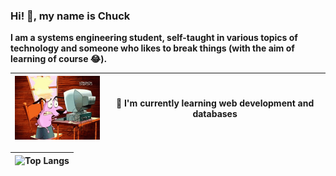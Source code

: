 ### Hi! 👋, my name is Chuck

**I am a systems engineering student, self-taught in various topics of technology and someone who likes to break things (with the aim of learning of course 😂).**

| <img src="src/tenor.gif" style="zoom: 33%;" /> | **🌱 I'm currently learning web development and databases** |
| :--------------------------------------------: | :--------------------------------------------------------: |

| <img src="https://github-readme-stats.vercel.app/api/top-langs/?username=Chucklagos&layout=compact" alt="Top Langs"  /> |
| :----------------------------------------------------------: |



<!--
**Chucklagos/Chucklagos** is a ✨ _special_ ✨ repository because its `README.md` (this file) appears on your GitHub profile.

Here are some ideas to get you started:

- 🔭 I’m currently working on ...
- 🌱 I’m currently learning ...
- 👯 I’m looking to collaborate on ...
- 🤔 I’m looking for help with ...
- 💬 Ask me about ...
- 📫 How to reach me: ...
- 😄 Pronouns: ...
- ⚡ Fun fact: ...
-->
